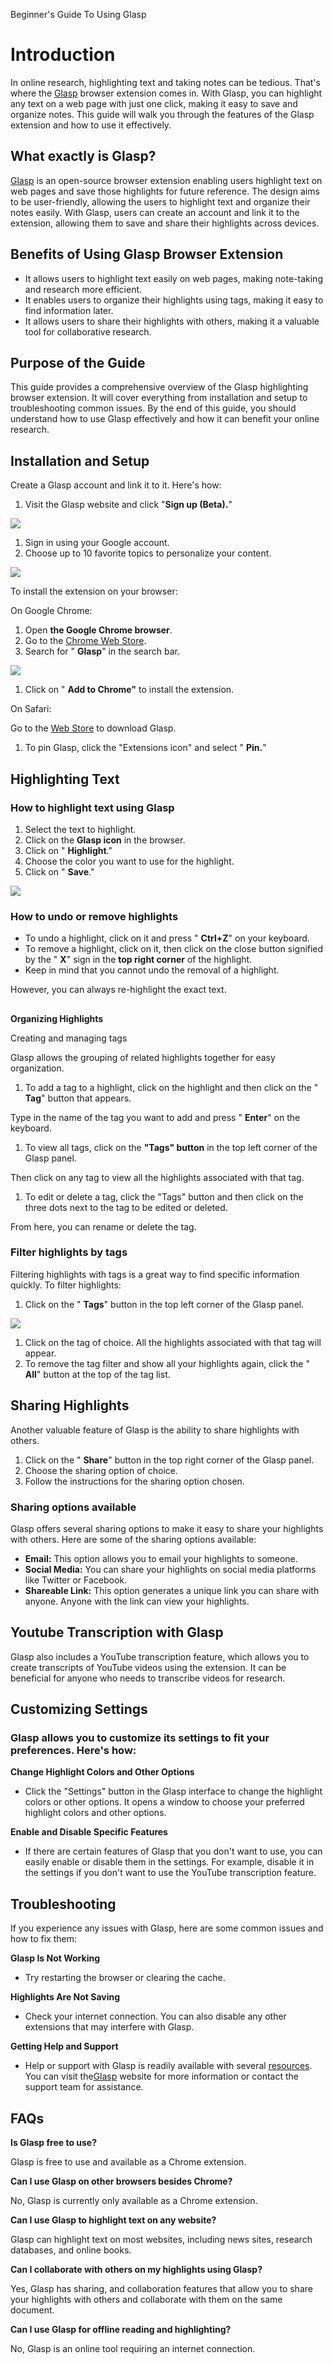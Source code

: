 Beginner's Guide To Using Glasp

#
# **Introduction**

In online research, highlighting text and taking notes can be tedious. That's where the [Glasp](https://glasp.co/) browser extension comes in. With Glasp, you can highlight any text on a web page with just one click, making it easy to save and organize notes. This guide will walk you through the features of the Glasp extension and how to use it effectively.

## **What exactly is Glasp?**

[Glasp](https://glasp.co/) is an open-source browser extension enabling users highlight text on web pages and save those highlights for future reference. The design aims to be user-friendly, allowing the users to highlight text and organize their notes easily. With Glasp, users can create an account and link it to the extension, allowing them to save and share their highlights across devices.

## **Benefits of Using Glasp Browser Extension**

- It allows users to highlight text easily on web pages, making note-taking and research more efficient.
- It enables users to organize their highlights using tags, making it easy to find information later.
- It allows users to share their highlights with others, making it a valuable tool for collaborative research.

## **Purpose of the Guide**

This guide provides a comprehensive overview of the Glasp highlighting browser extension. It will cover everything from installation and setup to troubleshooting common issues. By the end of this guide, you should understand how to use Glasp effectively and how it can benefit your online research.

##

## **Installation and Setup**

Create a Glasp account and link it to it. Here's how:

1. Visit the Glasp website and click "**Sign up (Beta).**"

![](RackMultipart20230504-1-gc2j0a_html_4bedefbd84d73477.jpg)

1. Sign in using your Google account.
2. Choose up to 10 favorite topics to personalize your content.

![](RackMultipart20230504-1-gc2j0a_html_55cad4e7ff6c8608.png)

To install the extension on your browser:

On Google Chrome:

1. Open **the Google Chrome browser**.
2. Go to the [Chrome Web Store](https://chrome.google.com/webstore/category/extensions).
3. Search for " **Glasp**" in the search bar.

![](RackMultipart20230504-1-gc2j0a_html_ebdd0f8472ce5f7b.jpg)

1. Click on " **Add to Chrome"** to install the extension.

On Safari:

Go to the [Web Store](https://apps.apple.com/us/app/glasp-social-web-highlighter/id1605690124) to download Glasp.

1. To pin Glasp, click the "Extensions icon" and select " **Pin.**"

## **Highlighting Text**

### **How to highlight text using Glasp**

1. Select the text to highlight.
2. Click on the **Glasp icon** in the browser.
3. Click on " **Highlight**."
4. Choose the color you want to use for the highlight.
5. Click on " **Save**."

![](RackMultipart20230504-1-gc2j0a_html_466c8dbcbe31afcb.png)

### **How to undo or remove highlights**

- To undo a highlight, click on it and press " **Ctrl+Z**" on your keyboard.
- To remove a highlight, click on it, then click on the close button signified by the " **X**" sign in the **top right corner** of the highlight.
- Keep in mind that you cannot undo the removal of a highlight.

However, you can always re-highlight the exact text.

##

##

**Organizing Highlights**

Creating and managing tags

Glasp allows the grouping of related highlights together for easy organization.

1. To add a tag to a highlight, click on the highlight and then click on the " **Tag**" button that appears.

Type in the name of the tag you want to add and press " **Enter**" on the keyboard.

1. To view all tags, click on the **"Tags" button** in the top left corner of the Glasp panel.

Then click on any tag to view all the highlights associated with that tag.

1. To edit or delete a tag, click the "Tags" button and then click on the three dots next to the tag to be edited or deleted.

From here, you can rename or delete the tag.

### **Filter highlights by tags**

Filtering highlights with tags is a great way to find specific information quickly. To filter highlights:

1. Click on the " **Tags**" button in the top left corner of the Glasp panel.

![](RackMultipart20230504-1-gc2j0a_html_7a899d59b7a3f558.jpg)

1. Click on the tag of choice. All the highlights associated with that tag will appear.
2. To remove the tag filter and show all your highlights again, click the " **All**" button at the top of the tag list.

## **Sharing Highlights**

Another valuable feature of Glasp is the ability to share highlights with others.

1. Click on the " **Share**" button in the top right corner of the Glasp panel.
2. Choose the sharing option of choice.
3. Follow the instructions for the sharing option chosen.

### **Sharing options available**

Glasp offers several sharing options to make it easy to share your highlights with others. Here are some of the sharing options available:

- **Email:** This option allows you to email your highlights to someone.
- **Social Media:** You can share your highlights on social media platforms like Twitter or Facebook.
- **Shareable Link:** This option generates a unique link you can share with anyone. Anyone with the link can view your highlights.

## **Youtube Transcription with Glasp**

Glasp also includes a YouTube transcription feature, which allows you to create transcripts of YouTube videos using the extension. It can be beneficial for anyone who needs to transcribe videos for research.

## **Customizing Settings**

### Glasp allows you to customize its settings to fit your preferences. Here's how:

**Change Highlight Colors and Other Options**

- Click the "Settings" button in the Glasp interface to change the highlight colors or other options. It opens a window to choose your preferred highlight colors and other options.

**Enable and Disable Specific Features**

- If there are certain features of Glasp that you don't want to use, you can easily enable or disable them in the settings. For example, disable it in the settings if you don't want to use the YouTube transcription feature.

## **Troubleshooting**

If you experience any issues with Glasp, here are some common issues and how to fix them:

**Glasp Is Not Working**

- Try restarting the browser or clearing the cache.

**Highlights Are Not Saving**

- Check your internet connection. You can also disable any other extensions that may interfere with Glasp.

**Getting Help and Support**

- Help or support with Glasp is readily available with several [resources](https://blog.glasp.co/resources/). You can visit the[Glasp](https://glasp.co/) website for more information or contact the support team for assistance.

## **FAQs**

**Is Glasp free to use?**

Glasp is free to use and available as a Chrome extension.

**Can I use Glasp on other browsers besides Chrome?**

No, Glasp is currently only available as a Chrome extension.

**Can I use Glasp to highlight text on any website?**

Glasp can highlight text on most websites, including news sites, research databases, and online books.

**Can I collaborate with others on my highlights using Glasp?**

Yes, Glasp has sharing, and collaboration features that allow you to share your highlights with others and collaborate with them on the same document.

**Can I use Glasp for offline reading and highlighting?**

No, Glasp is an online tool requiring an internet connection.